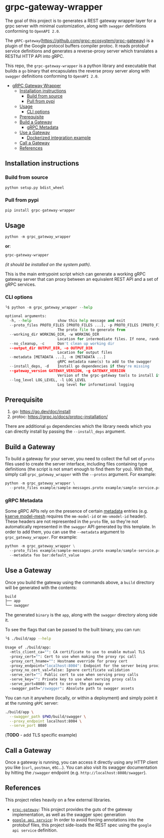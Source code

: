 # grpc-gateway-wrapper
The goal of this project is to generates a REST gateway wrapper layer for a grpc server with minimal customization, along with `swagger` definitions conforming to `OpenAPI 2.0`.

The `gRPC-gateway`(https://github.com/grpc-ecosystem/grpc-gateway) is a plugin of the Google protocol buffers compiler protoc. It reads protobuf service definitions and generates a reverse-proxy server which translates a RESTful HTTP API into gRPC.

This repo, the `grpc-gateway-wrapper` is a python library and executable that builds a `go` binary that encapsulates the reverse proxy server along with `swagger` definitions conforming to `OpenAPI 2.0`.

- [gRPC Gateway Wrapper](#grpc-gateway-wrapper)
  - [Installation instructions](#installation-instructions)
    - [Build from source](#build-from-source)
    - [Pull from pypi](#pull-from-pypi)
  - [Usage](#usage)
    - [CLI options](#cli-options)
  - [Prerequisite](#prerequisite)
  - [Build a Gateway](#build-a-gateway)
    - [gRPC Metadata](#grpc-metadata)
  - [Use a Gateway](#use-a-gateway)
    - [Dockerized integration example](#dockerized-integration-example)
  - [Call a Gateway](#call-a-gateway)
  - [References](#references)

## Installation instructions

### Build from source

```py
python setup.py bdist_wheel
```

### Pull from pypi

```py
pip install grpc-gateway-wrapper
```

## Usage

```py
python -m grpc_gateway_wrapper
```

**or**:

```sh
grpc-gateway-wrapper
```

_(it should be installed on the system path)_.

This is the main entrypoint script which can generate a working gRPC gateway server that can proxy between an equivalent REST API and a set of gRPC services.

### CLI options

```py
╰$ python -m grpc_gateway_wrapper --help

optional arguments:
  -h, --help            show this help message and exit
  --proto_files PROTO_FILES [PROTO_FILES ...], -p PROTO_FILES [PROTO_FILES ...]
                        The proto file to generate from
  --working_dir WORKING_DIR, -w WORKING_DIR
                        Location for intermediate files. If none, random will be generated
  --no_cleanup, -c      Don't clean up working dir
  --output_dir OUTPUT_DIR, -o OUTPUT_DIR
                        Location for output files
  --metadata [METADATA ...], -m [METADATA ...]
                        gRPC metadata name(s) to add to the swagger
  --install_deps, -d    Install go dependencies if they're missing
  --gateway_version GATEWAY_VERSION, -g GATEWAY_VERSION
                        Version of the grpc-gateway tools to install if installing dependencies
  --log_level LOG_LEVEL, -l LOG_LEVEL
                        Log level for informational logging
```

## Prerequisite

1. go: https://go.dev/doc/install
1. protoc: https://grpc.io/docs/protoc-installation/

There are additional `go` dependencies which the library needs which you can directly install by passing the `--install_deps` argument.

## Build a Gateway

To build a gateway for your server, you need to collect the full set of `proto` files used to create the server interface, including files containing type definitions (the script is not smart enough to find them for you). With that, simply call `grpc_gateway_wrapper` with the `--protos` argument. For example:

```py
python -m grpc_gateway_wrapper \
  --proto_files example/sample-messages.proto example/sample-service.proto
```

### gRPC Metadata

Some gRPC APIs rely on the presence of certain [metadata](https://github.com/grpc/grpc-go/blob/master/Documentation/grpc-metadata.md) entries (e.g. [kserve model-mesh](https://github.com/kserve/modelmesh#quick-start) requires the `mm-model-id` or `mm-vmodel-id` header). These headers are not represented in the `proto` file, so they're not automatically represented in the `swagger` API generated by this template. In order to add them, you can use the `--metadata` argument to `grpc_gateway_wrapper`. For example:

```py
python -m grpc_gateway_wrapper \
  --proto_files example/sample-messages.proto example/sample-service.proto \
  --metadata foo bar:default_value
```

## Use a Gateway

Once you build the gateway using the commands above, a `build` directory will be generated with the contents:

```sh
build
├── app
└── swagger
```

The generated `binary` is the `app`, along with the `swagger` directory along side it.

To see the flags that can be passed to the built binary, you can run:

```sh
╰$ ./build/app --help

Usage of ./build/app:
  -mtls_client_ca="": CA certificate to use to enable mutual TLS
  -proxy_cert="": Cert to use when making the proxy rpc call
  -proxy_cert_hname="": Hostname override for proxy cert
  -proxy_endpoint="localhost:8004": Endpoint for the server being proxied to
  -proxy_no_cert_val=false: Ignore certificate validation
  -serve_cert="": Public cert to use when serving proxy calls
  -serve_key="": Private key to use when serving proxy calls
  -serve_port=8080: Port to serve the gateway on
  -swagger_path="/swagger": Absolute path to swagger assets
```

You can run it anywhere (locally, or within a deployment) and simply point it at the running `gRPC` server:

```sh
./build/app \
  --swagger_path $PWD/build/swagger \
  --proxy_endpoint localhost:8004 \
  --serve_port 8080
```

(**TODO** - add TLS specific example)

## Call a Gateway

Once a gateway is running, you can access it directly using any HTTP client you like (`curl`, `postman`, etc...). You can also visit its swagger documentation by hitting the `/swagger` endpoint (e.g. `http://localhost:8080/swagger`).

## References

This project relies heavily on a few external libraries.

- [`grpc-gateway`](https://github.com/grpc-ecosystem/grpc-gateway): This project provides the guts of the gateway implementation, as well as the swagger spec generation
- [`google api service`](https://cloud.google.com/endpoints/docs/grpc/grpc-service-config): In order to avoid forcing annotations into the protobuf files, this project side-loads the REST spec using the `google api service` definition.
